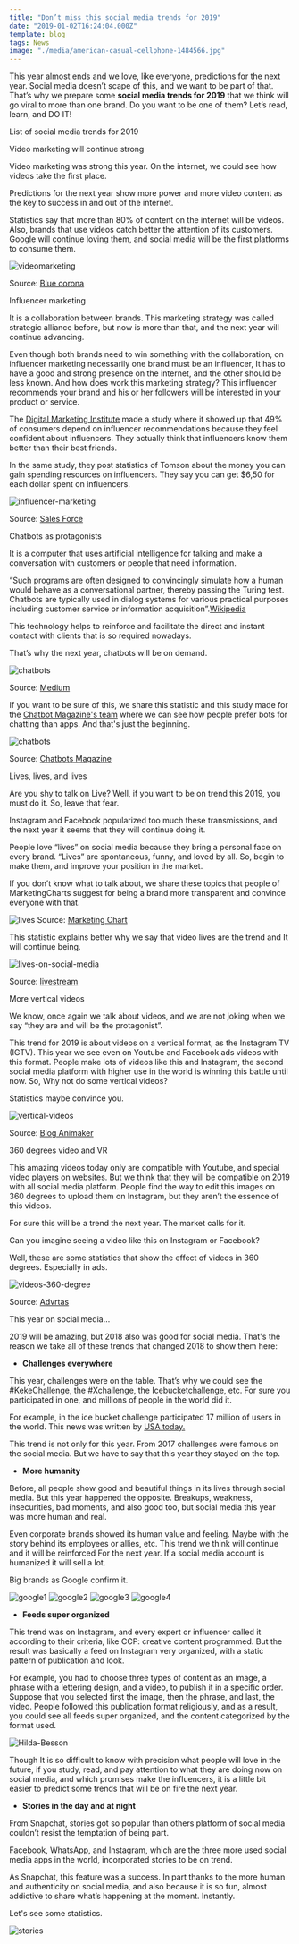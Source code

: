```yaml
---
title: "Don’t miss this social media trends for 2019"
date: "2019-01-02T16:24:04.000Z"
template: blog
tags: News
image: "./media/american-casual-cellphone-1484566.jpg"
---
```


This year almost ends and we love, like everyone, predictions for the next year. Social media doesn’t scape of this, and we want to be part of that. That’s why we prepare some **social media trends for 2019** that we think will go viral to more than one brand. Do you want to be one of them? Let’s read, learn, and DO IT!

<title-2>List of social media trends for 2019</title-2>

<title-3>Video marketing will continue strong</title-3>

Video marketing was strong this year. On the internet, we could see how videos take the first place. 

Predictions for the next year show more power and more video content as the key to success in and out of the internet. 

Statistics say that more than 80% of content on the internet will be videos. Also, brands that use videos catch better the attention of its customers. Google will continue loving them, and social media will be the first platforms to consume them.

![videomarketing](./media/video-marketing-stats-2.1-768x399.jpg)

Source: [Blue corona](https://www.bluecorona.com/blog/video-marketing-statistics-must-see/)

<title-3>Influencer marketing</title-3>


It is a collaboration between brands. This marketing strategy was called strategic alliance before, but now is more than that, and the next year will continue advancing.

Even though both brands need to win something with the collaboration, on influencer marketing necessarily one brand must be an influencer, It has to have a good and strong presence on the internet, and the other should be less known. And how does work this marketing strategy? This influencer recommends your brand and his or her followers will be interested in your product or service. 

The [Digital Marketing Institute](https://digitalmarketinginstitute.com/blog/20-influencer-marketing-statistics-that-will-surprise-you) made a study where it showed up that 49% of consumers depend on influencer recommendations because they feel confident about influencers. They actually think that influencers know them better than their best friends. 

In the same study, they post statistics of Tomson about the money you can gain spending resources on influencers. They say you can get $6,50 for each dollar spent on influencers.

![influencer-marketing](./media/influencer-marketing-open-graph.jpg)

Source: [Sales Force](https://www.salesforce.com/ca/blog/2017/03/2017-state-of-influencer-marketing)

<title-3>Chatbots as protagonists</title-3>

It is a computer that uses artificial intelligence for talking and make a conversation with customers or people that need information. 

“Such programs are often designed to convincingly simulate how a human would behave as a conversational partner, thereby passing the Turing test. Chatbots are typically used in dialog systems for various practical purposes including customer service or information acquisition”.[Wikipedia](https://en.m.wikipedia.org/wiki/Chatbot)

This technology helps to reinforce and facilitate the direct and instant contact with clients that is so required nowadays. 

That’s why the next year, chatbots will be on demand.

![chatbots](./media/1_BWZp1CB1u7QE1CAr6eewrA.jpeg)

Source: [Medium](https://medium.com/botsupply/chatbot-101-everything-you-ever-wanted-to-know-about-chatbots-478c0b825dd0)

If you want to be sure of this, we share this statistic and this study made for the [Chatbot Magazine's team](https://chatbotsmagazine.com/chatbot-report-2018-global-trends-and-analysis-4d8bbe4d924b) where we can see how people prefer bots for chatting than apps. And that's just the beginning.

![chatbots](./media/0_9W95LgPh_6we4qNP.png)

Source: [Chatbots Magazine](https://chatbotsmagazine.com/chatbot-report-2018-global-trends-and-analysis-4d8bbe4d924b)

<title-3>Lives, lives, and lives</title-3>

Are you shy to talk on Live? Well, if you want to be on trend this 2019, you must do it. So, leave that fear. 

Instagram and Facebook popularized too much these transmissions, and the next year it seems that they will continue doing it. 

People love “lives” on social media because they bring a personal face on every brand. “Lives” are spontaneous, funny, and loved by all. So, begin to make them, and improve your position in the market. 

If you don’t know what to talk about, we share these topics that people of MarketingCharts suggest for being a brand more transparent and convince everyone with that.

![lives](./media/Sprout-Topics-Demonstrating-Brand-Transparency-on-Social-Aug2018.png)
Source: [Marketing Chart](https://www.marketingcharts.com)

This statistic explains better why we say that video lives are the trend and It will continue being.

![lives-on-social-media](./media/Screen-Shot-2017-03-06-at-10.16.26-AM.png)

Source: [livestream](https://livestream.com/blog/live-video-statistics-livestream)

<title-3>More vertical videos</title3>

We know, once again we talk about videos, and we are not joking when we say “they are and will be the protagonist”. 

This trend for 2019 is about videos on a vertical format, as the Instagram TV (IGTV). This year we see even on Youtube and Facebook ads videos with this format. People make lots of videos like this and Instagram, the second social media platform with higher use in the world is winning this battle until now. So, Why not do some vertical videos?

Statistics maybe convince you.

![vertical-videos](./media/Case-Study-1170x500.jpg)

Source: [Blog Animaker](https://blog.animaker.com/vertical-video-facebook-ads-case-study/)

<title-3>360 degrees video and VR</title-3>

This amazing videos today only are compatible with Youtube, and special video players on websites. But we think that they will be compatible on 2019 with all social media platform. People find the way to edit this images on 360 degrees to upload them on Instagram, but they aren’t the essence of this videos. 

For sure this will be a trend the next year. The market calls for it.

<youtube-video id="rG4jSz_2HDY"></youtube-video>

Can you imagine seeing a video like this on Instagram or Facebook?

Well, these are some statistics that show the effect of videos in 360 degrees. Especially in ads.

![videos-360-degree](./media/360-video-advertising-stats-part-1.png)

Source: [Advrtas](https://advrtas.com/360-video-ads-better/)


<title-2>This year on social media…</title-2>

2019 will be amazing, but 2018 also was good for social media. That's the reason we take all of these trends that changed 2018 to show them here:

* **Challenges everywhere**

This year, challenges were on the table. That’s why we could see the #KekeChallenge, the #Xchallenge, the Icebucketchallenge, etc. For sure you participated in one, and millions of people in the world did it. 

For example, in the ice bucket challenge participated 17 million of users in the world. This news was written by [USA today.](https://www.google.com/amp/s/amp.usatoday.com/amp/448006001)

This trend is not only for this year. From 2017 challenges were famous on the social media. But we have to say that this year they stayed on the top.

* **More humanity**

Before, all people show good and beautiful things in its lives through social media. But this year happened the opposite. Breakups, weakness, insecurities, bad moments, and also good too, but social media this year was more human and real. 

Even corporate brands showed its human value and feeling. Maybe with the story behind its employees or allies, etc. This trend we think will continue and it will be reinforced
For the next year. If a social media account is humanized it will sell a lot. 

Big brands as Google confirm it.

![google1](./media/IMG_20190102_181017_407.JPG)
![google2](./media/IMG_20190102_181103_580.JPG)
![google3](./media/IMG_20190102_181130_471.JPG)
![google4](./media/IMG_20190102_181152_422.JPG)

* **Feeds super organized**

This trend was on Instagram, and every expert or influencer called it according to their criteria, like CCP: creative content programmed. But the result was basically a feed on Instagram very organized, with a static pattern of publication and look. 

For example, you had to choose three types of content as an image, a phrase with a lettering design, and a video, to publish it in a specific order. Suppose that you selected first the image, then the phrase, and last, the video. People followed this publication format religiously, and as a result, you could see all feeds super organized, and the content categorized by the format used.

![Hilda-Besson](./media/IMG_20181227_145548_171.JPG)


Though It is so difficult to know with precision what people will love in the future, if you study, read, and pay attention to what they are doing now on social media, and which promises make the influencers, it is a little bit easier to predict some trends that will be on fire the next year. 

* **Stories in the day and at night**

From Snapchat, stories got so popular than others platform of social media couldn’t resist the temptation of being part.


Facebook, WhatsApp, and Instagram, which are the three more used social media apps in the world, incorporated stories to be on trend.

As Snapchat, this feature was a success. In part thanks to the more human and authenticity on social media, and also because it is so fun, almost addictive to share what’s happening at the moment. Instantly.

Let's see some statistics. 

![stories](./media/insta-info-5.png_w768)





